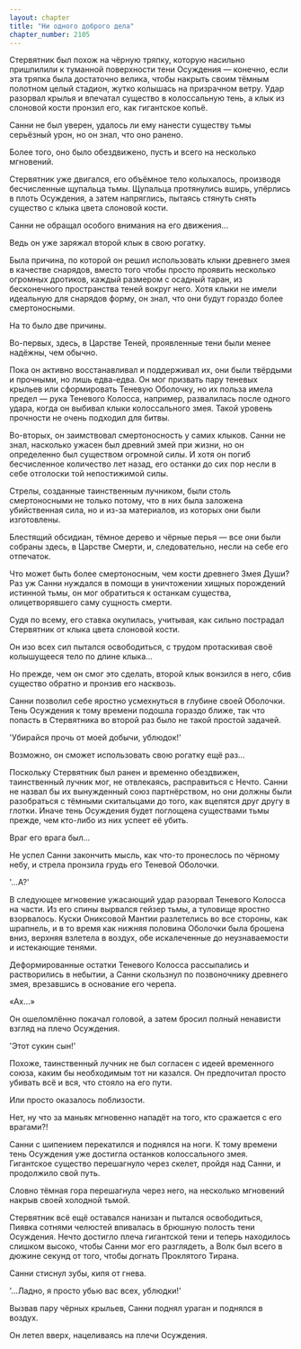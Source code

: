 ```yaml
---
layout: chapter
title: "Ни одного доброго дела"
chapter_number: 2105
---
```




Стервятник был похож на чёрную тряпку, которую насильно пришпилили к туманной поверхности тени Осуждения — конечно, если эта тряпка была достаточно велика, чтобы накрыть своим тёмным полотном целый стадион, жутко колышась на призрачном ветру. Удар разорвал крылья и впечатал существо в колоссальную тень, а клык из слоновой кости пронзил его, как гигантское копьё.

Санни не был уверен, удалось ли ему нанести существу тьмы серьёзный урон, но он знал, что оно ранено.

Более того, оно было обездвижено, пусть и всего на несколько мгновений.

Стервятник уже двигался, его объёмное тело колыхалось, производя бесчисленные щупальца тьмы. Щупальца протянулись вширь, упёрлись в плоть Осуждения, а затем напряглись, пытаясь стянуть снять существо с клыка цвета слоновой кости.

Санни не обращал особого внимания на его движения...

Ведь он уже заряжал второй клык в свою рогатку.

Была причина, по которой он решил использовать клыки древнего змея в качестве снарядов, вместо того чтобы просто проявить несколько огромных дротиков, каждый размером с осадный таран, из бесконечного пространства теней вокруг него. Хотя клыки не имели идеальную для снарядов форму, он знал, что они будут гораздо более смертоносными.

На то было две причины.

Во-первых, здесь, в Царстве Теней, проявленные тени были менее надёжны, чем обычно.

Пока он активно восстанавливал и поддерживал их, они были твёрдыми и прочными, но лишь едва-едва. Он мог призвать пару теневых крыльев или сформировать Теневую Оболочку, но их польза имела предел — рука Теневого Колосса, например, развалилась после одного удара, когда он выбивал клыки колоссального змея. Такой уровень прочности не очень подходил для битвы.

Во-вторых, он заимствовал смертоносность у самих клыков. Санни не знал, насколько ужасен был древний змей при жизни, но он определенно был существом огромной силы. И хотя он погиб бесчисленное количество лет назад, его останки до сих пор несли в себе отголоски той непостижимой силы.

Стрелы, созданные таинственным лучником, были столь смертоносными не только потому, что в них была заложена убийственная сила, но и из-за материалов, из которых они были изготовлены.

Блестящий обсидиан, тёмное дерево и чёрные перья — все они были собраны здесь, в Царстве Смерти, и, следовательно, несли на себе его отпечаток.

Что может быть более смертоносным, чем кости древнего Змея Души? Раз уж Санни нуждался в помощи в уничтожении хищных порождений истинной тьмы, он мог обратиться к останкам существа, олицетворявшего саму сущность смерти.

Судя по всему, его ставка окупилась, учитывая, как сильно пострадал Стервятник от клыка цвета слоновой кости.

Он изо всех сил пытался освободиться, с трудом протаскивая своё колышущееся тело по длине клыка...

Но прежде, чем он смог это сделать, второй клык вонзился в него, сбив существо обратно и пронзив его насквозь.

Санни позволил себе яростно усмехнуться в глубине своей Оболочки. Тень Осуждения к тому времени подошла гораздо ближе, так что попасть в Стервятника во второй раз было не такой простой задачей.

'Убирайся прочь от моей добычи, ублюдок!'

Возможно, он сможет использовать свою рогатку ещё раз...

Поскольку Стервятник был ранен и временно обездвижен, таинственный лучник мог, не отвлекаясь, расправиться с Нечто. Санни не назвал бы их вынужденный союз партнёрством, но они должны были разобраться с тёмными скитальцами до того, как вцепятся друг другу в глотки. Иначе тень Осуждения будет поглощена существами тьмы прежде, чем кто-либо из них успеет её убить.

Враг его врага был...

Не успел Санни закончить мысль, как что-то пронеслось по чёрному небу, и стрела пронзила грудь его Теневой Оболочки.

'...А?'

В следующее мгновение ужасающий удар разорвал Теневого Колосса на части. Из его спины вырвался гейзер тьмы, а туловище яростно взорвалось. Куски Ониксовой Мантии разлетелись во все стороны, как шрапнель, и в то время как нижняя половина Оболочки была брошена вниз, верхняя взлетела в воздух, обе искалеченные до неузнаваемости и истекающие тенями.

Деформированные остатки Теневого Колосса рассыпались и растворились в небытии, а Санни скользнул по позвоночнику древнего змея, врезавшись в основание его черепа.

«Ах...»

Он ошеломлённо покачал головой, а затем бросил полный ненависти взгляд на плечо Осуждения.

'Этот сукин сын!'

Похоже, таинственный лучник не был согласен с идеей временного союза, каким бы необходимым тот ни казался. Он предпочитал просто убивать всё и вся, что стояло на его пути.

Или просто оказалось поблизости.

Нет, ну что за маньяк мгновенно нападёт на того, кто сражается с его врагами?!

Санни с шипением перекатился и поднялся на ноги. К тому времени тень Осуждения уже достигла останков колоссального змея. Гигантское существо перешагнуло через скелет, пройдя над Санни, и продолжило свой путь.

Словно тёмная гора перешагнула через него, на несколько мгновений накрыв своей холодной тьмой.

Стервятник всё ещё оставался нанизан и пытался освободиться, Пиявка сотнями челюстей впивалась в брюшную полость тени Осуждения. Нечто достигло плеча гигантской тени и теперь находилось слишком высоко, чтобы Санни мог его разглядеть, а Волк был всего в дюжине секунд от того, чтобы догнать Проклятого Тирана.

Санни стиснул зубы, кипя от гнева.

'...Ладно, я просто убью вас всех, ублюдки!'

Вызвав пару чёрных крыльев, Санни поднял ураган и поднялся в воздух.

Он летел вверх, нацеливаясь на плечи Осуждения.

